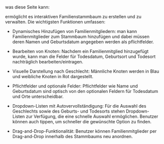 was diese Seite kann:

ermöglicht es interaktiven Familienstammbaum zu erstellen und zu verwalten. Die wichtigsten Funktionen umfassen:

- Dynamisches Hinzufügen von Familienmitgliedern: man kann Familienmitglieder zum Stammbaum hinzufügen und dabei müssen deren Namen und Geburtsdatum angegeben werden als pflichtfelder.

- Bearbeiten von Knoten: Nachdem ein Familienmitglied hinzugefügt wurde, kann man die Felder für Todesdatum, Geburtsort und Todesort nachträglich bearbeiten/eintragen.

- Visuelle Darstellung nach Geschlecht: Männliche Knoten werden in Blau und weibliche Knoten in Rot dargestellt.

- Pflichtfelder und optionale Felder: Pflichtfelder wie Name und Geburtsdatum sind optisch von den optionalen Feldern für Todesdatum und Orte unterscheidbar.

- Dropdown-Listen mit Autovervollständigung: Für die Auswahl des Geschlechts sowie des Geburts- und Todesorts stehen Dropdown-Listen zur Verfügung, die eine schnelle Auswahl ermöglichen. Benutzer können auch tippen, um schneller die gewünschte Option zu finden.

- Drag-and-Drop-Funktionalität: Benutzer können Familienmitglieder per Drag-and-Drop innerhalb des Stammbaums neu anordnen.